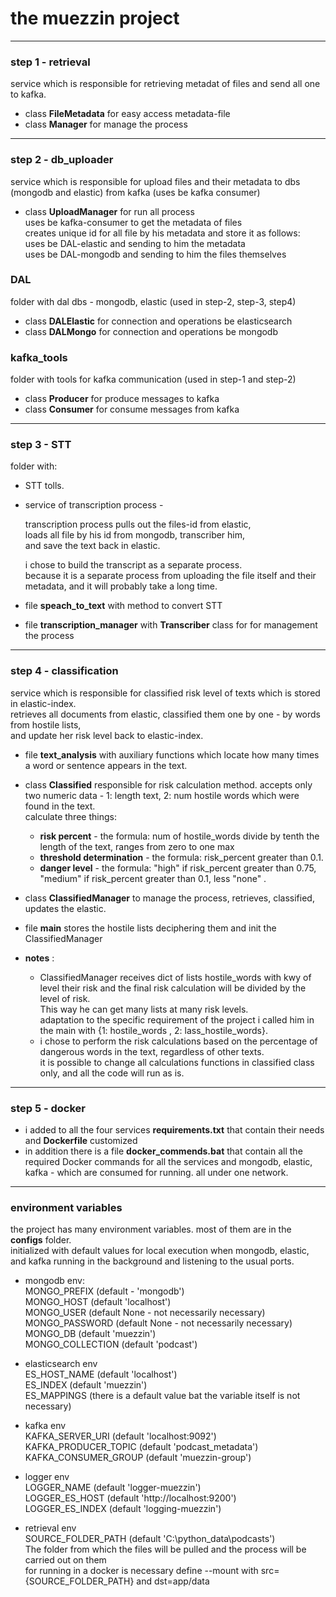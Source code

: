 # the muezzin project

---

### step 1 - retrieval

service which is responsible for retrieving metadat of files
and send all one to kafka.  

- class **FileMetadata**  for easy access metadata-file  
- class **Manager** for manage the process  

---

### step 2 - db_uploader  

service which is responsible for upload files and their metadata to dbs (mongodb and elastic)
from kafka (uses be kafka consumer)  

- class **UploadManager** for run all process   
uses be kafka-consumer to get the metadata of files  
creates unique id for all file by his metadata and  store it as follows:  
uses be DAL-elastic and sending to him the metadata  
uses be DAL-mongodb and sending to him the files themselves


### DAL  

folder with dal dbs - mongodb, elastic  (used in step-2, step-3, step4)  

- class **DALElastic** for connection and operations be elasticsearch  
- class **DALMongo** for connection and operations be mongodb   


### kafka_tools  

folder with tools for kafka communication  (used in step-1 and step-2)   

- class **Producer** for produce messages to kafka
- class **Consumer** for consume messages from kafka  

---

### step 3 - STT  

folder with:  

- STT tolls.  
- service of transcription process -  

    transcription process pulls out the files-id from elastic,  
    loads all file by his id from mongodb, transcriber him,  
    and save the text back in elastic.

    i chose to build the transcript as a separate process.  
    because it is a separate process from uploading the file itself and their metadata,
    and it will probably take a long time.  


- file **speach_to_text** with method to convert STT  
- file **transcription_manager** with **Transcriber** class for for management the process  

---

### step 4 - classification  

service which is responsible for classified risk level of texts which is stored in elastic-index.  
retrieves all documents from elastic, classified them one by one - by words from hostile lists,  
and update her risk level back to elastic-index.  

- file **text_analysis** with auxiliary functions which locate how many times a word or sentence appears in the text.  
- class **Classified** responsible for risk calculation method. accepts only two numeric data - 1: length text, 2: num hostile words which were found in the text.  
  calculate three things:  
  - **risk percent** - the formula: num of hostile_words divide by tenth the length of the text, ranges from zero to one max  
  - **threshold determination** - the formula: risk_percent greater than 0.1.  
  - **danger level** - the formula: "high" if risk_percent greater than 0.75, "medium" if risk_percent greater than 0.1, less "none" .  

- class **ClassifiedManager** to manage the process, retrieves, classified, updates the elastic.  
- file **main** stores the hostile lists deciphering them and init the ClassifiedManager  


- **notes** : 
  - ClassifiedManager receives dict of lists hostile_words with kwy of level their risk and the final risk calculation will be divided by the level of risk.  
  This way he can get many lists at many risk levels.   
  adaptation to the specific requirement of the project i called him  in the main with  {1: hostile_words , 2: lass_hostile_words}.  
  - i chose to perform the risk calculations based on the percentage of dangerous words in the text, regardless of other texts.  
  it is possible to change all calculations functions in classified class only, and all the code will run as is.  

---

### step 5 - docker  

- i added to all the four services **requirements.txt** that contain their needs and **Dockerfile** customized  
- in addition there is a file **docker_commends.bat** that contain all the required Docker commands 
for all the services and mongodb, elastic, kafka - which are consumed for running. all under one network.

---

### environment variables  

the project has many environment variables. most of them are in the **configs** folder.  
initialized with default values ​​for local execution when mongodb, elastic, and kafka running in the background and listening to the usual ports.  

- mongodb env:  
MONGO_PREFIX  (default - 'mongodb')  
MONGO_HOST  (default 'localhost')  
MONGO_USER  (default None - not necessarily necessary)   
MONGO_PASSWORD  (default None - not necessarily necessary)   
MONGO_DB  (default 'muezzin')   
MONGO_COLLECTION  (default 'podcast') 


- elasticsearch env  
ES_HOST_NAME  (default 'localhost')   
ES_INDEX  (default 'muezzin')   
ES_MAPPINGS  (there is a default value bat the variable itself is not necessary)   


- kafka env  
KAFKA_SERVER_URI  (default 'localhost:9092')   
KAFKA_PRODUCER_TOPIC  (default 'podcast_metadata')  
KAFKA_CONSUMER_GROUP  (default 'muezzin-group')  


- logger env  
LOGGER_NAME  (default 'logger-muezzin')  
LOGGER_ES_HOST  (default 'http://localhost:9200')  
LOGGER_ES_INDEX  (default 'logging-muezzin')


- retrieval env   
SOURCE_FOLDER_PATH  (default 'C:\\python_data\\podcasts')  
The folder from which the files will be pulled and the process will be carried out on them  
for running in a docker is necessary define --mount with src={SOURCE_FOLDER_PATH} and dst=app/data      

